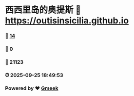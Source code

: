 # 西西里岛的奥提斯 :link: https://outisinsicilia.github.io 
### :page_facing_up: [14](https://outisinsicilia.github.io/tag.html) 
### :speech_balloon: 0 
### :hibiscus: 21123 
### :alarm_clock: 2025-09-25 18:49:53 
### Powered by :heart: [Gmeek](https://github.com/Meekdai/Gmeek)
